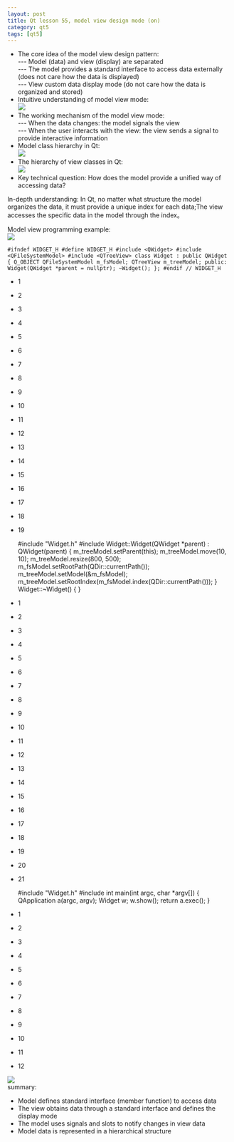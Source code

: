 ```yaml
---
layout: post
title: Qt lesson 55, model view design mode (on)
category: qt5
tags: [qt5]
---
```


* The core idea of ​​the model view design pattern:  
--- Model (data) and view (display) are separated  
--- The model provides a standard interface to access data externally (does not care how the data is displayed)  
--- View custom data display mode (do not care how the data is organized and stored)
* Intuitive understanding of model view mode:  
![ ](/md_blog/public/assets/2021-07-25/a812fac3b14bd2568b0074f9a04d3e60.png)
* The working mechanism of the model view mode:  
--- When the data changes: the model signals the view  
--- When the user interacts with the view: the view sends a signal to provide interactive information
* Model class hierarchy in Qt:  
![ ](/md_blog/public/assets/2021-07-25/ce6f3b7d849a40611e39a713d415d51f.png)
* The hierarchy of view classes in Qt:  
![ ](/md_blog/public/assets/2021-07-25/bd8fb6c7c7b4a6f1078e3c46102cdb9c.png)
* Key technical question: How does the model provide a unified way of accessing data?

In-depth understanding: In Qt, no matter what structure the model organizes the data, it must provide a unique index for each data;The view accesses the specific data in the model through the index。

Model view programming example:  
![ ](/md_blog/public/assets/2021-07-25/39a5a718da6356b47b84f2be27f20f74.png)
    
    #ifndef WIDGET_H #define WIDGET_H #include <QWidget> #include <QFileSystemModel> #include <QTreeView> class Widget : public QWidget { Q_OBJECT QFileSystemModel m_fsModel; QTreeView m_treeModel; public: Widget(QWidget *parent = nullptr); ~Widget(); }; #endif // WIDGET_H 
    

* 1

* 2

* 3

* 4

* 5

* 6

* 7

* 8

* 9

* 10

* 11

* 12

* 13

* 14

* 15

* 16

* 17

* 18

* 19

    #include "Widget.h" #include <QDir> Widget::Widget(QWidget *parent) : QWidget(parent) { m_treeModel.setParent(this); m_treeModel.move(10, 10); m_treeModel.resize(800, 500); m_fsModel.setRootPath(QDir::currentPath()); m_treeModel.setModel(&m_fsModel); m_treeModel.setRootIndex(m_fsModel.index(QDir::currentPath())); } Widget::~Widget() { } 
    

* 1

* 2

* 3

* 4

* 5

* 6

* 7

* 8

* 9

* 10

* 11

* 12

* 13

* 14

* 15

* 16

* 17

* 18

* 19

* 20

* 21

    #include "Widget.h" #include <QApplication> int main(int argc, char *argv[]) { QApplication a(argc, argv); Widget w; w.show(); return a.exec(); } 
    

* 1

* 2

* 3

* 4

* 5

* 6

* 7

* 8

* 9

* 10

* 11

* 12

![ ](/md_blog/public/assets/2021-07-25/20fc3de55b2320f451d117cbcb878b0a.png)  
summary:

* Model defines standard interface (member function) to access data
* The view obtains data through a standard interface and defines the display mode
* The model uses signals and slots to notify changes in view data
* Model data is represented in a hierarchical structure